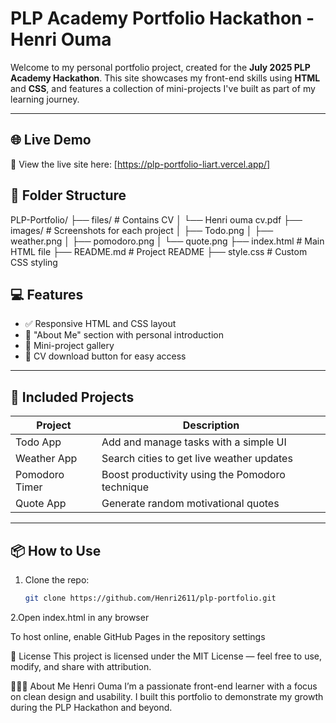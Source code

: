 # PLP Academy Portfolio Hackathon - Henri Ouma

Welcome to my personal portfolio project, created for the **July 2025 PLP Academy Hackathon**. This site showcases my front-end skills using **HTML** and **CSS**, and features a collection of mini-projects I've built as part of my learning journey.

---

## 🌐 Live Demo

🚀 View the live site here: [https://plp-portfolio-liart.vercel.app/]

## 📁 Folder Structure
PLP-Portfolio/
├── files/                  # Contains CV
│   └── Henri ouma cv.pdf
├── images/                 # Screenshots for each project
│   ├── Todo.png
│   ├── weather.png
│   ├── pomodoro.png
│   └── quote.png
├── index.html              # Main HTML file
├── README.md               # Project README
├── style.css               # Custom CSS styling



## 💻 Features

- ✅ Responsive HTML and CSS layout
- 🧠 "About Me" section with personal introduction
- 📂 Mini-project gallery 
- 📄 CV download button for easy access

---

## 🧩 Included Projects

| Project        | Description                                      |
|----------------|--------------------------------------------------|
| Todo App       | Add and manage tasks with a simple UI           |
| Weather App    | Search cities to get live weather updates       |
| Pomodoro Timer | Boost productivity using the Pomodoro technique |
| Quote App      | Generate random motivational quotes             |

---

## 📦 How to Use

1. Clone the repo:
   ```bash
   git clone https://github.com/Henri2611/plp-portfolio.git

2.Open index.html in any browser

To host online, enable GitHub Pages in the repository settings

📄 License
This project is licensed under the MIT License — feel free to use, modify, and share with attribution.

🙋🏽‍♂️ About Me
Henri Ouma
I’m a passionate front-end learner with a focus on clean design and usability. I built this portfolio to demonstrate my growth during the PLP Hackathon and beyond.



